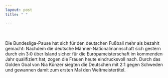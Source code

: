 ```yaml
---
layout: post
title: " "

---
```


 

Die Bundesliga-Pause hat sich für den deutschen Fußball mehr als bezahlt gemacht: Nachdem die deutsche Männer-Nationalmannschaft sich gestern durch ein 3:0 über Island sicher für die Europameisterschaft im kommenden Jahr qualifiziert hat, zogen die Frauen heute eindrucksvoll nach. Durch das Golden Goal von Nia Künzer siegten die Deutschen mit 2:1 gegen Schweden und gewannen damit zum ersten Mal den Weltmeistertitel.
